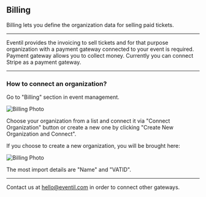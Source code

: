 ## Billing

Billing lets you define the organization data for selling paid tickets.

---


Eventil provides the invoicing to sell tickets and for that purpose organization with a payment gateway connected to your event is required. Payment gateway allows you to collect money. Currently you can connect Stripe as a payment gateway.

---

### How to connect an organization?

Go to "Billing" section in event management.

![Billing Photo](/images/billing1.svg)

Choose your organization from a list and connect it via "Connect Organization" button or create a new one by clicking "Create New Organization and Connect".

If you choose to create a new organization, you will be brought here:

![Billing Photo](/images/billing2.svg)

The most import details are "Name" and "VATID".

---

Contact us at <a href="mailto:hello@eventil.com">hello@eventil.com</a> in order to connect other gateways.
